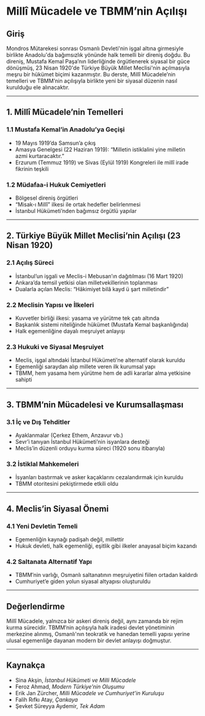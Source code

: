 # Millî Mücadele ve TBMM’nin Açılışı

## Giriş

Mondros Mütarekesi sonrası Osmanlı Devleti'nin işgal altına girmesiyle birlikte Anadolu'da bağımsızlık yönünde halk temelli bir direniş doğdu. Bu direniş, Mustafa Kemal Paşa’nın liderliğinde örgütlenerek siyasal bir güce dönüşmüş, 23 Nisan 1920'de Türkiye Büyük Millet Meclisi'nin açılmasıyla meşru bir hükümet biçimi kazanmıştır. Bu derste, Millî Mücadele’nin temelleri ve TBMM’nin açılışıyla birlikte yeni bir siyasal düzenin nasıl kurulduğu ele alınacaktır.

---

## 1. Millî Mücadele’nin Temelleri

### 1.1 Mustafa Kemal’in Anadolu’ya Geçişi

- 19 Mayıs 1919’da Samsun’a çıkış
- Amasya Genelgesi (22 Haziran 1919): “Milletin istiklalini yine milletin azmi kurtaracaktır.”
- Erzurum (Temmuz 1919) ve Sivas (Eylül 1919) Kongreleri ile millî irade fikrinin teşkili

### 1.2 Müdafaa-i Hukuk Cemiyetleri

- Bölgesel direniş örgütleri
- “Misak-ı Millî” ilkesi ile ortak hedefler belirlenmesi
- İstanbul Hükümeti’nden bağımsız örgütlü yapılar

---

## 2. Türkiye Büyük Millet Meclisi’nin Açılışı (23 Nisan 1920)

### 2.1 Açılış Süreci

- İstanbul’un işgali ve Meclis-i Mebusan’ın dağıtılması (16 Mart 1920)
- Ankara’da temsil yetkisi olan milletvekillerinin toplanması
- Dualarla açılan Meclis: “Hâkimiyet bilâ kayd ü şart milletindir”

### 2.2 Meclisin Yapısı ve İlkeleri

- Kuvvetler birliği ilkesi: yasama ve yürütme tek çatı altında
- Başkanlık sistemi niteliğinde hükümet (Mustafa Kemal başkanlığında)
- Halk egemenliğine dayalı meşruiyet anlayışı

### 2.3 Hukuki ve Siyasal Meşruiyet

- Meclis, işgal altındaki İstanbul Hükümeti’ne alternatif olarak kuruldu
- Egemenliği saraydan alıp millete veren ilk kurumsal yapı
- TBMM, hem yasama hem yürütme hem de adli kararlar alma yetkisine sahipti

---

## 3. TBMM’nin Mücadelesi ve Kurumsallaşması

### 3.1 İç ve Dış Tehditler

- Ayaklanmalar (Çerkez Ethem, Anzavur vb.)
- Sevr’i tanıyan İstanbul Hükümeti’nin isyanlara desteği
- Meclis’in düzenli orduyu kurma süreci (1920 sonu itibarıyla)

### 3.2 İstiklal Mahkemeleri

- İsyanları bastırmak ve asker kaçaklarını cezalandırmak için kuruldu
- TBMM otoritesini pekiştirmede etkili oldu

---

## 4. Meclis’in Siyasal Önemi

### 4.1 Yeni Devletin Temeli

- Egemenliğin kaynağı padişah değil, millettir
- Hukuk devleti, halk egemenliği, eşitlik gibi ilkeler anayasal biçim kazandı

### 4.2 Saltanata Alternatif Yapı

- TBMM’nin varlığı, Osmanlı saltanatının meşruiyetini fiilen ortadan kaldırdı
- Cumhuriyet’e giden yolun siyasal altyapısı oluşturuldu

---

## Değerlendirme

Millî Mücadele, yalnızca bir askeri direniş değil, aynı zamanda bir rejim kurma sürecidir. TBMM’nin açılışıyla halk iradesi devlet yönetiminin merkezine alınmış, Osmanlı'nın teokratik ve hanedan temelli yapısı yerine ulusal egemenliğe dayanan modern bir devlet anlayışı doğmuştur.

---

## Kaynakça

- Sina Akşin, _İstanbul Hükümeti ve Milli Mücadele_
- Feroz Ahmad, _Modern Türkiye’nin Oluşumu_
- Erik Jan Zürcher, _Milli Mücadele ve Cumhuriyet’in Kuruluşu_
- Falih Rıfkı Atay, _Çankaya_
- Şevket Süreyya Aydemir, _Tek Adam_
